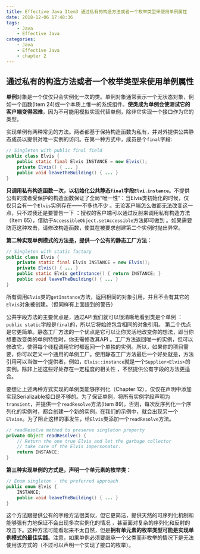 ```yaml
---
title: Effective Java Item3 通过私有的构造方法或者一个枚举类型来使用单例属性
date: 2018-12-06 17:48:36
tags:
    - Java
    - Effective Java
categories:
    - Java
    - Effective Java
    - chapter 2
---
```

## 通过私有的构造方法或者一个枚举类型来使用单例属性

**单例**对象是一个仅仅只会实例化一次的类。单例对象通常表示一个无状态对象，例如一个函数(Item 24)或一个本质上惟一的系统组件。**使类成为单例会使测试它的客户端变得困难**，因为不可能用模拟实现代替单例，除非它实现一个接口作为它的类型。
<!-- more -->
实现单例有两种常见的方法。两者都基于保持构造函数为私有，并对外提供公共静态成员以提供对唯一实例的访问。在第一种方式中，成员是个`final`字段:

``` java
// Singleton with public final field
public class Elvis {
	public static final Elvis INSTANCE = new Elvis();
	private Elvis() { ... }
	public void leaveTheBuilding() { ... }
}
```

**只调用私有构造函数一次，以初始化公共静态`final`字段`Elvi.instance`**。不提供公有的或者受保护的构造函数保证了全局“唯一性”：当Elvis类初始化的时候，仅仅只会有一个`Elvis`实例存在——不多也不少 。无论客户端怎么做都无法改变这一点，只不过我还是要警告一下 ：授权的客户端可以通过反射来调用私有构造方法（Item 65），借助于`AccessibleObject.setAccessible`方法即可做到 。如果需要防范这种攻击，请修改构造函数，使其在被要求创建第二个实例时抛出异常。

**第二种实现单例模式的方法是，提供一个公有的静态工厂方法：**

``` java
// Singleton with static factory
public class Elvis {
	private static final Elvis INSTANCE = new Elvis();
	private Elvis() { ... }
	public static Elvis getInstance() { return INSTANCE; }
	public void leaveTheBuilding() { ... }
}
```

所有调用`Elvis`类的`getInstance`方法，返回相同的对象引用，并且不会有其它的`Elvis`对象被创建。（但同样有上面提到的警告）

公共字段方法的主要优点是，通过API我们就可以很清晰地看到类是个单例 ：`public static`字段是`final`的，所以它将始终包含相同的对象引用。 第二个优点是它更简单。静态工厂方法的一个优点是它可以让你灵活地改变你的想法，即当你想要改变类的单例特性时，你无需修改其API 。工厂方法返回唯一的实例，但可以修改它，使得每个线程调用它时都返回一个单独的实例。所以，如果你的项目需要，你可以定义一个通用的单例工厂。使用静态工厂方法最后一个好处就是，方法引用可以当做一个提供者，例如，`Elvis::instance`就是一个`Supplier<Elvis>`的实例。除非上述这些好处存在一定程度的相关性 ，不然提供公有字段的方法更适合。

要想让上述两种方式实现的单例类能够序列化（Chapter 12），仅仅在声明中添加实现Serializable接口是不够的。为了保证单例，将所有实例字段声明为`transient`，并提供一个`readResolve`方法(Item 89)。否则，每次反序列化一个序列化的实例时，都会创建一个新的实例，在我们的示例中，就会出现另一个`Elvise`。为了阻止这样的事发生，给`Elvis`类添加一个`readResolve`方法。

``` java
// readResolve method to preserve singleton property
private Object readResolve() {
    // Return the one true Elvis and let the garbage collector
    // take care of the Elvis impersonator.
    return INSTANCE;
}
```

**第三种实现单例的方式是，声明一个单元素的枚举类：**

``` java
// Enum singleton - the preferred approach
public enum Elvis {
    INSTANCE;
    public void leaveTheBuilding() { ... }
}
```

这个方法跟提供公有的字段方法很类似，但它更简洁，提供天然的可序列化机制和能够强有力地保证不会出现多次实例化的情况 ，甚至面对复杂的序列化和反射的攻击下。这种方法可能看起来不太自然，但是**拥有单元素的枚举类型可能是实现单例模式的最佳实践**。注意，如果单例必须要继承一个父类而非枚举的情况下是无法使用该方式的（不过可以声明一个实现了接口的枚举）。